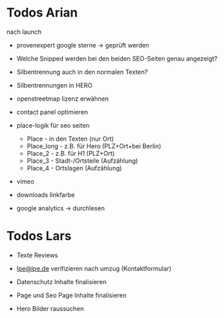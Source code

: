 # Todos Arian

nach launch

- provenexpert google sterne -> geprüft werden

- Welche Snipped werden bei den beiden SEO-Seiten genau angezeigt?
- Silbentrennung auch in den normalen Texten?
- Silbentrennungen in HERO

- openstreetmap lizenz erwähnen
- contact panel optimieren


- place-logik für seo seiten
    -   Place       - in den Texten     (nur Ort)
    -   Place_long  - z.B. für Hero     (PLZ+Ort+bei Berlin)
    -   Place_2     - z.B. für H1       (PLZ+Ort)
    -   Place_3     - Stadt-/Ortsteile  (Aufzählung)
    -   Place_4     - Ortslagen         (Aufzählung)
- vimeo
- downloads linkfarbe
- google analytics -> durchlesen


# Todos Lars

- Texte Reviews
- lpe@lpe.de verifizieren nach umzug (Kontaktformular)

- Datenschutz Inhalte finalisieren
- Page und Seo Page Inhalte finalisieren
- Hero Bilder raussuchen